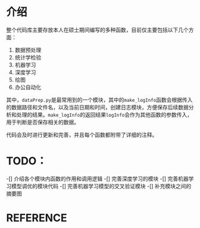 <!--
 * @Descripttion: Say something
 * @version: 0.1
 * @Author: ziyang-W, ziyangw@yeah.net
 * @Co.: IMICAMS
 * @Date: 2022-06-20 01:36:45
 * @LastEditTime: 2022-06-27 11:18:41
 * Copyright (c) 2022 by ziyang-W (ziyangw@yeah.net), All Rights Reserved. 
-->
# 介绍

整个代码库主要存放本人在硕士期间编写的多种函数，目前仅主要包括以下几个方面：

1. 数据预处理
2. 统计学检验
3. 机器学习
4. 深度学习
5. 绘图
6. 办公自动化

其中，`dataPrep.py`是最常用到的一个模块，其中的`make_logInfo`函数会根据传入的数据路径和文件名，以及当前日期和时间，创建日志模块，方便保存后续数据分析和处理的结果。`make_logInfo`的返回结果`logInfo`会作为其他函数的参数传入，用于判断是否保存相关的数据。

代码会及时进行更新和完善，并且每个函数都附带了详细的注释。

# TODO：
-[] 介绍各个模块内函数的作用和调用逻辑
-[] 完善深度学习的模块
-[] 完善机器学习模型调优的模块代码
-[] 完善机器学习模型的交叉验证模块
-[] 补充模块之间的摘要图


# REFERENCE